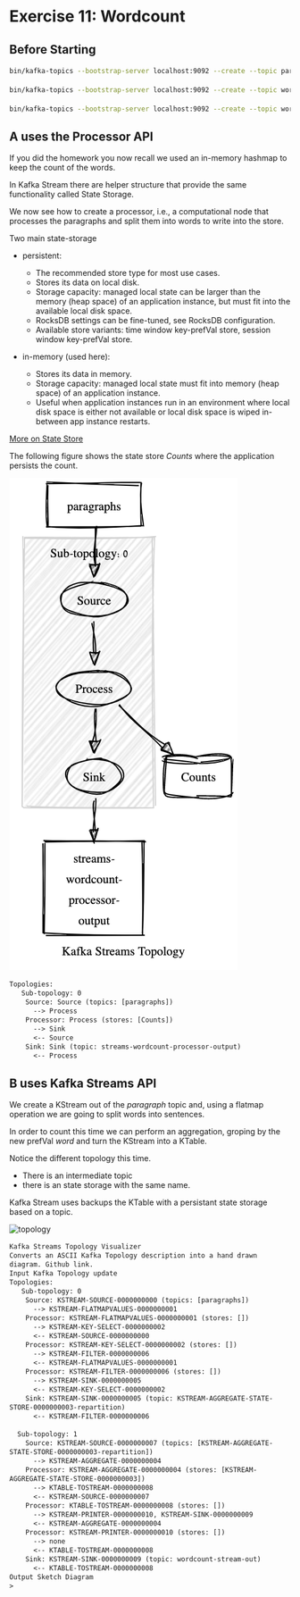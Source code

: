 # Exercise 11: Wordcount

## Before Starting
```bash
bin/kafka-topics --bootstrap-server localhost:9092 --create --topic paragraphs 

bin/kafka-topics --bootstrap-server localhost:9092 --create --topic wordcount-processor-out

bin/kafka-topics --bootstrap-server localhost:9092 --create --topic wordcount-streams-out
```

## A uses the Processor API

If you did the homework you now recall we used an in-memory hashmap to keep the count
of the words.

In Kafka Stream there are helper structure that provide the same functionality called
State Storage.

We now see how to create a processor, i.e., a computational node that processes the paragraphs
and split them into words to write into the store.

Two main state-storage

- persistent:
  -  The recommended store type for most use cases.
  - Stores its data on local disk.
  - Storage capacity: managed local state can be larger than the memory (heap space) of an application instance, but must fit into the available local disk space.
  - RocksDB settings can be fine-tuned, see RocksDB configuration.
  - Available store variants: time window key-prefVal store, session window key-prefVal store.
  
- in-memory (used here):
  - Stores its data in memory.
  - Storage capacity: managed local state must fit into memory (heap space) of an application instance.
  - Useful when application instances run in an environment where local disk space is either not available or local disk space is wiped in-between app instance restarts.

[More on State Store](https://kafka.apache.org/10/documentation/streams/developer-guide/processor-api.html#state-stores)


The following figure shows the state store *Counts* where the application
persists the count.

![topology](topology1.png)
```
Topologies:
   Sub-topology: 0
    Source: Source (topics: [paragraphs])
      --> Process
    Processor: Process (stores: [Counts])
      --> Sink
      <-- Source
    Sink: Sink (topic: streams-wordcount-processor-output)
      <-- Process

```
## B uses Kafka Streams API

We create a KStream out of the *paragraph* topic and, using a flatmap operation
we are going to split words into sentences.

In order to count this time we can perform an aggregation, groping by the 
new prefVal *word* and turn the KStream into a KTable.


Notice the different topology this time.

- There is an intermediate topic 
- there is an state storage with the same name.

Kafka Stream uses backups the KTable with a persistant
state storage based on a topic.


![topology](topology2.png)

```
Kafka Streams Topology Visualizer
Converts an ASCII Kafka Topology description into a hand drawn diagram. Github link.
Input Kafka Topology update
Topologies:
   Sub-topology: 0
    Source: KSTREAM-SOURCE-0000000000 (topics: [paragraphs])
      --> KSTREAM-FLATMAPVALUES-0000000001
    Processor: KSTREAM-FLATMAPVALUES-0000000001 (stores: [])
      --> KSTREAM-KEY-SELECT-0000000002
      <-- KSTREAM-SOURCE-0000000000
    Processor: KSTREAM-KEY-SELECT-0000000002 (stores: [])
      --> KSTREAM-FILTER-0000000006
      <-- KSTREAM-FLATMAPVALUES-0000000001
    Processor: KSTREAM-FILTER-0000000006 (stores: [])
      --> KSTREAM-SINK-0000000005
      <-- KSTREAM-KEY-SELECT-0000000002
    Sink: KSTREAM-SINK-0000000005 (topic: KSTREAM-AGGREGATE-STATE-STORE-0000000003-repartition)
      <-- KSTREAM-FILTER-0000000006

  Sub-topology: 1
    Source: KSTREAM-SOURCE-0000000007 (topics: [KSTREAM-AGGREGATE-STATE-STORE-0000000003-repartition])
      --> KSTREAM-AGGREGATE-0000000004
    Processor: KSTREAM-AGGREGATE-0000000004 (stores: [KSTREAM-AGGREGATE-STATE-STORE-0000000003])
      --> KTABLE-TOSTREAM-0000000008
      <-- KSTREAM-SOURCE-0000000007
    Processor: KTABLE-TOSTREAM-0000000008 (stores: [])
      --> KSTREAM-PRINTER-0000000010, KSTREAM-SINK-0000000009
      <-- KSTREAM-AGGREGATE-0000000004
    Processor: KSTREAM-PRINTER-0000000010 (stores: [])
      --> none
      <-- KTABLE-TOSTREAM-0000000008
    Sink: KSTREAM-SINK-0000000009 (topic: wordcount-stream-out)
      <-- KTABLE-TOSTREAM-0000000008
Output Sketch Diagram
>
```